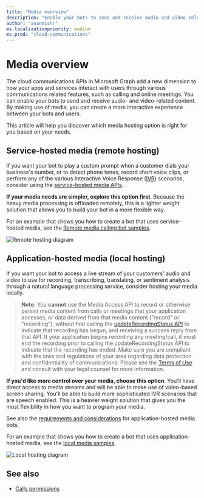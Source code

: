 ```yaml
---
title: "Media overview"
description: "Enable your bots to send and receive audio and video related content."
author: "ananmishr"
ms.localizationpriority: medium
ms.prod: "cloud-communications"
---
```


# Media overview

The cloud communications APIs in Microsoft Graph add a new dimension to how your apps and services interact with users through various communications related features, such as calling and online meetings. You can enable your bots to send and receive audio- and video-related content. By making use of media, you can create a more interactive experience between your bots and users.

This article will help you discover which media hosting option is right for you based on your needs.

## Service-hosted media (remote hosting)
If you want your bot to play a custom prompt when a customer dials your business's number, or to detect phone tones, record short voice clips, or perform any of the various Interactive Voice Response ([IVR](/graph/api/resources/calls-api-ivr-overview)) scenarios, consider using the [service-hosted media APIs](/graph/api/resources/communications-api-overview).

**If your media needs are simpler, explore this option first**. Because the heavy media processing is offloaded remotely, this is a lighter weight solution that allows you to build your bot in a more flexible way.

For an example that shows you how to create a bot that uses service-hosted media, see the [Remote media calling bot samples](https://github.com/microsoftgraph/microsoft-graph-comms-samples/tree/master/Samples/BetaSamples/RemoteMediaSamples).

![Remote hosting diagram](images/communications-remote-media.PNG)

## Application-hosted media (local hosting)
If you want your bot to access a live stream of your customers' audio and video to use for recording, transcribing, translating, or sentiment analysis through a natural language processing service, consider hosting your media locally.

>**Note:** You **cannot** use the Media Access API to record or otherwise persist media content from calls or meetings that your application accesses, or data derived from that media content ("record" or "recording"), without first calling the [updateRecordingStatus API](/graph/api/call-updaterecordingstatus) to indicate that recording has begun, and receiving a success reply from that API. If your application begins recording any meeting/call, it must end the recording prior to calling the updateRecordingStatus API to indicate that the recording has ended. Make sure you are compliant with the laws and regulations of your area regarding data protection and confidentiality of communications. Please see the [Terms of Use](/legal/microsoft-apis/terms-of-use) and consult with your legal counsel for more information.

**If you'd like more control over your media, choose this option**. You'll have direct access to media streams and will be able to make use of video-based screen sharing. You'll be able to build more sophisticated IVR scenarios that are speech enabled. This is a heavier weight solution that gives you the most flexibility in how you want to program your media.

See also the [requirements and considerations](/microsoftteams/platform/concepts/calls-and-meetings/requirements-considerations-application-hosted-media-bots) for application-hosted media bots.

For an example that shows you how to create a bot that uses application-hosted media, see the [local media samples](https://github.com/microsoftgraph/microsoft-graph-comms-samples/tree/master/Samples/V1.0Samples/LocalMediaSamples).

![Local hosting diagram](images/communications-local-media.PNG)

## See also

- [Calls permissions](./permissions-reference.md#calls-permissions)
